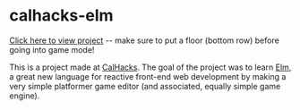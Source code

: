 calhacks-elm
============

[Click here to view project](http://rudi-c.github.io/calhacks-elm) -- make sure to put a floor (bottom row) before going into game mode!

This is a project made at [CalHacks](http://www.calhacks.io/). The goal of the project was to learn [Elm](http://elm-lang.org/), a great new language for reactive front-end web development by making a very simple platformer game editor (and associated, equally simple game engine).
